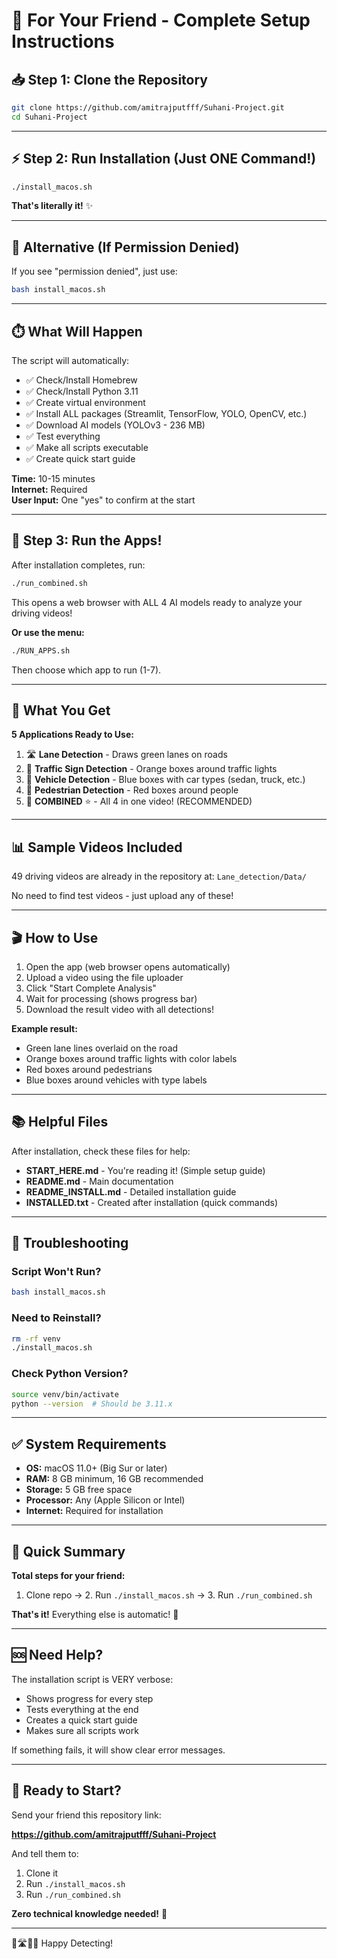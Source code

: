 # 🎁 For Your Friend - Complete Setup Instructions

## 📥 Step 1: Clone the Repository

```bash
git clone https://github.com/amitrajputfff/Suhani-Project.git
cd Suhani-Project
```

---

## ⚡ Step 2: Run Installation (Just ONE Command!)

```bash
./install_macos.sh
```

**That's literally it!** ✨

---

## 🔧 Alternative (If Permission Denied)

If you see "permission denied", just use:

```bash
bash install_macos.sh
```

---

## ⏱️ What Will Happen

The script will automatically:
- ✅ Check/Install Homebrew
- ✅ Check/Install Python 3.11
- ✅ Create virtual environment
- ✅ Install ALL packages (Streamlit, TensorFlow, YOLO, OpenCV, etc.)
- ✅ Download AI models (YOLOv3 - 236 MB)
- ✅ Test everything
- ✅ Make all scripts executable
- ✅ Create quick start guide

**Time:** 10-15 minutes  
**Internet:** Required  
**User Input:** One "yes" to confirm at the start

---

## 🎯 Step 3: Run the Apps!

After installation completes, run:

```bash
./run_combined.sh
```

This opens a web browser with ALL 4 AI models ready to analyze your driving videos!

**Or use the menu:**
```bash
./RUN_APPS.sh
```

Then choose which app to run (1-7).

---

## 📱 What You Get

**5 Applications Ready to Use:**

1. 🛣️  **Lane Detection** - Draws green lanes on roads
2. 🚦 **Traffic Sign Detection** - Orange boxes around traffic lights
3. 🚗 **Vehicle Detection** - Blue boxes with car types (sedan, truck, etc.)
4. 🚶 **Pedestrian Detection** - Red boxes around people
5. 🎯 **COMBINED** ⭐ - All 4 in one video! (RECOMMENDED)

---

## 📊 Sample Videos Included

49 driving videos are already in the repository at:
`Lane_detection/Data/`

No need to find test videos - just upload any of these!

---

## 🎬 How to Use

1. Open the app (web browser opens automatically)
2. Upload a video using the file uploader
3. Click "Start Complete Analysis"
4. Wait for processing (shows progress bar)
5. Download the result video with all detections!

**Example result:**
- Green lane lines overlaid on the road
- Orange boxes around traffic lights with color labels
- Red boxes around pedestrians
- Blue boxes around vehicles with type labels

---

## 📚 Helpful Files

After installation, check these files for help:

- **START_HERE.md** - You're reading it! (Simple setup guide)
- **README.md** - Main documentation
- **README_INSTALL.md** - Detailed installation guide
- **INSTALLED.txt** - Created after installation (quick commands)

---

## 🐛 Troubleshooting

### Script Won't Run?
```bash
bash install_macos.sh
```

### Need to Reinstall?
```bash
rm -rf venv
./install_macos.sh
```

### Check Python Version?
```bash
source venv/bin/activate
python --version  # Should be 3.11.x
```

---

## ✅ System Requirements

- **OS:** macOS 11.0+ (Big Sur or later)
- **RAM:** 8 GB minimum, 16 GB recommended
- **Storage:** 5 GB free space
- **Processor:** Any (Apple Silicon or Intel)
- **Internet:** Required for installation

---

## 🎯 Quick Summary

**Total steps for your friend:**

1. Clone repo → 2. Run `./install_macos.sh` → 3. Run `./run_combined.sh`

**That's it!** Everything else is automatic! 🎉

---

## 🆘 Need Help?

The installation script is VERY verbose:
- Shows progress for every step
- Tests everything at the end
- Creates a quick start guide
- Makes sure all scripts work

If something fails, it will show clear error messages.

---

## 🚀 Ready to Start?

Send your friend this repository link:

**https://github.com/amitrajputfff/Suhani-Project**

And tell them to:
1. Clone it
2. Run `./install_macos.sh`
3. Run `./run_combined.sh`

**Zero technical knowledge needed!** 🎯

---

🚗🛣️🚦🚶 Happy Detecting!

